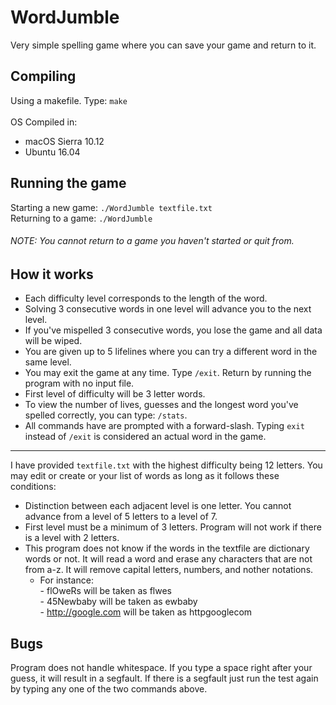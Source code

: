 # WordJumble
Very simple spelling game where you can save your game and return to it.

## Compiling
Using a makefile. Type: `make` <br><br>
OS Compiled in:
- macOS Sierra 10.12
- Ubuntu 16.04

## Running the game
Starting a new game: `./WordJumble textfile.txt` <br>
Returning to a game: `./WordJumble` <br>
   ###### NOTE: You cannot return to a game you haven't started or quit from.
   
## How it works
- Each difficulty level corresponds to the length of the word. <br>
- Solving 3 consecutive words in one level will advance you to the next level. <br>
- If you've mispelled 3 consecutive words, you lose the game and all data will be wiped. <br>
- You are given up to 5 lifelines where you can try a different word in the same level. <br>
- You may exit the game at any time. Type `/exit`. Return by running the program with no input file. <br>
- First level of difficulty will be 3 letter words. <br>
- To view the number of lives, guesses and the longest word you've spelled correctly, you can type: `/stats`. <br>
- All commands have are prompted with a forward-slash. Typing `exit` instead of `/exit` is considered an actual word in the game.

****

I have provided `textfile.txt` with the highest difficulty being 12 letters. You may edit or create or your list of words as long as it follows these conditions:
- Distinction between each adjacent level is one letter. You cannot advance from a level of 5 letters to a level of 7.<br>
- First level must be a minimum of 3 letters. Program will not work if there is a level with 2 letters.<br>
- This program does not know if the words in the textfile are dictionary words or not. It will read a word and erase any characters that are not from a-z. It will remove capital letters, numbers, and nother notations. <br>
    - For instance: <br>
		    - flOweRs will be taken as flwes <br>
		    - 45Newbaby will be taken as ewbaby <br>
		    - http://google.com will be taken as httpgooglecom <br>
        
## Bugs
Program does not handle whitespace. If you type a space right after your guess, it will result in a segfault. If there is a segfault just run the test again by typing any one of the two commands above.
